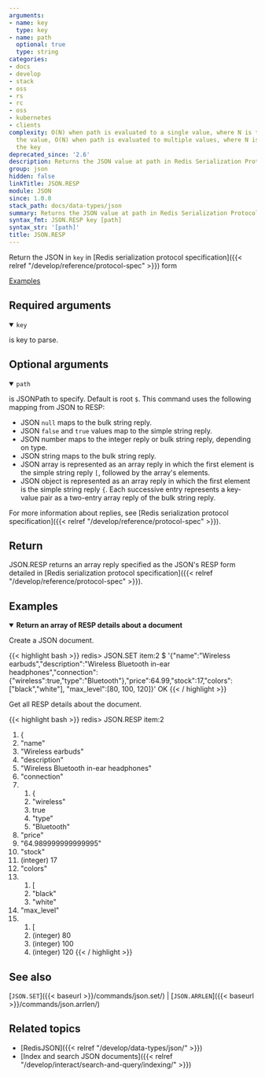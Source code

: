```yaml
---
arguments:
- name: key
  type: key
- name: path
  optional: true
  type: string
categories:
- docs
- develop
- stack
- oss
- rs
- rc
- oss
- kubernetes
- clients
complexity: O(N) when path is evaluated to a single value, where N is the size of
  the value, O(N) when path is evaluated to multiple values, where N is the size of
  the key
deprecated_since: '2.6'
description: Returns the JSON value at path in Redis Serialization Protocol (RESP)
group: json
hidden: false
linkTitle: JSON.RESP
module: JSON
since: 1.0.0
stack_path: docs/data-types/json
summary: Returns the JSON value at path in Redis Serialization Protocol (RESP)
syntax_fmt: JSON.RESP key [path]
syntax_str: '[path]'
title: JSON.RESP
---
```

Return the JSON in `key` in [Redis serialization protocol specification]({{< relref "/develop/reference/protocol-spec" >}}) form 

[Examples](#examples)

## Required arguments

<details open><summary><code>key</code></summary> 

is key to parse.
</details>

## Optional arguments

<details open><summary><code>path</code></summary> 

is JSONPath to specify. Default is root `$`. This command uses the following mapping from JSON to RESP:

*   JSON `null` maps to the bulk string reply.
*   JSON `false` and `true` values map to the simple string reply.
*   JSON number maps to the integer reply or bulk string reply, depending on type.
*   JSON string maps to the bulk string reply.
*   JSON array is represented as an array reply in which the first element is the simple string reply `[`, followed by the array's elements.
*   JSON object is represented as an array reply in which the first element is the simple string reply `{`. Each successive entry represents a key-value pair as a two-entry array reply of the bulk string reply.

For more information about replies, see [Redis serialization protocol specification]({{< relref "/develop/reference/protocol-spec" >}}).
</details>

## Return

JSON.RESP returns an array reply specified as the JSON's RESP form detailed in [Redis serialization protocol specification]({{< relref "/develop/reference/protocol-spec" >}}).

## Examples

<details open>
<summary><b>Return an array of RESP details about a document</b></summary>

Create a JSON document.

{{< highlight bash >}}
redis> JSON.SET item:2 $ '{"name":"Wireless earbuds","description":"Wireless Bluetooth in-ear headphones","connection":{"wireless":true,"type":"Bluetooth"},"price":64.99,"stock":17,"colors":["black","white"], "max_level":[80, 100, 120]}'
OK
{{< / highlight >}}

Get all RESP details about the document.

{{< highlight bash >}}
redis> JSON.RESP item:2
 1) {
 2) "name"
 3) "Wireless earbuds"
 4) "description"
 5) "Wireless Bluetooth in-ear headphones"
 6) "connection"
 7) 1) {
    2) "wireless"
    3) true
    4) "type"
    5) "Bluetooth"
 8) "price"
 9) "64.989999999999995"
10) "stock"
11) (integer) 17
12) "colors"
13) 1) [
    2) "black"
    3) "white"
14) "max_level"
15) 1) [
    2) (integer) 80
    3) (integer) 100
    4) (integer) 120
{{< / highlight >}}
</details>

## See also

[`JSON.SET`]({{< baseurl >}}/commands/json.set/) | [`JSON.ARRLEN`]({{< baseurl >}}/commands/json.arrlen/) 

## Related topics

* [RedisJSON]({{< relref "/develop/data-types/json/" >}})
* [Index and search JSON documents]({{< relref "/develop/interact/search-and-query/indexing/" >}})
